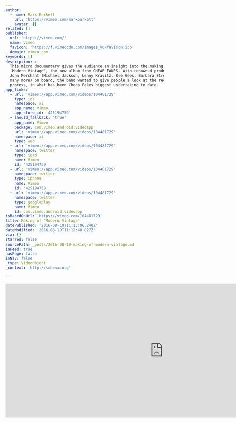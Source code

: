 ```yaml
---
author:
  - name: Mark Burkett
    url: 'https://vimeo.com/markburkett'
    avatar: {}
related: []
publisher:
  url: 'https://vimeo.com/'
  name: Vimeo
  favicon: 'https://f.vimeocdn.com/images_v6/favicon.ico'
  domain: vimeo.com
keywords: []
description: >-
  This micro documentary gives the audience an insight into the making of
  'Modern Vintage', the new album from CHEAP FAKES. With renowned producer -
  John Merchant (Michael Jackson, Lenny Kravitz, Bee Gees, Barbara Streisand and
  many more) on board, the band wanted to give people a look at the recording
  process, in what has been Cheap Fakes biggest undertaking to date.
app_links:
  - url: 'vimeo://app.vimeo.com/videos/104481729'
    type: ios
    namespace: ai
    app_name: Vimeo
    app_store_id: '425194759'
  - should_fallback: 'true'
    app_name: Vimeo
    package: com.vimeo.android.videoapp
    url: 'vimeo://app.vimeo.com/videos/104481729'
    namespace: ai
    type: web
  - url: 'vimeo://app.vimeo.com/videos/104481729'
    namespace: twitter
    type: ipad
    name: Vimeo
    id: '425194759'
  - url: 'vimeo://app.vimeo.com/videos/104481729'
    namespace: twitter
    type: iphone
    name: Vimeo
    id: '425194759'
  - url: 'vimeo://app.vimeo.com/videos/104481729'
    namespace: twitter
    type: googleplay
    name: Vimeo
    id: com.vimeo.android.videoapp
isBasedOnUrl: 'https://vimeo.com/104481729'
title: Making of 'Modern Vintage'
datePublished: '2016-08-19T11:13:06.240Z'
dateModified: '2016-08-19T11:12:48.827Z'
via: {}
starred: false
sourcePath: _posts/2016-08-19-making-of-modern-vintage.md
inFeed: true
hasPage: false
inNav: false
_type: VideoObject
_context: 'http://schema.org'

---
```

<iframe src="https://cdn.embedly.com/widgets/media.html?src=https%3A%2F%2Fplayer.vimeo.com%2Fvideo%2F104481729&amp;url=https%3A%2F%2Fvimeo.com%2F104481729&amp;image=https%3A%2F%2Fi.vimeocdn.com%2Fvideo%2F487044120_1280.jpg&amp;key=b7d04c9b404c499eba89ee7072e1c4f7&amp;type=text%2Fhtml&amp;schema=vimeo" width="1000" height="425" scrolling="no" frameborder="0" allowfullscreen="" style=""></iframe>